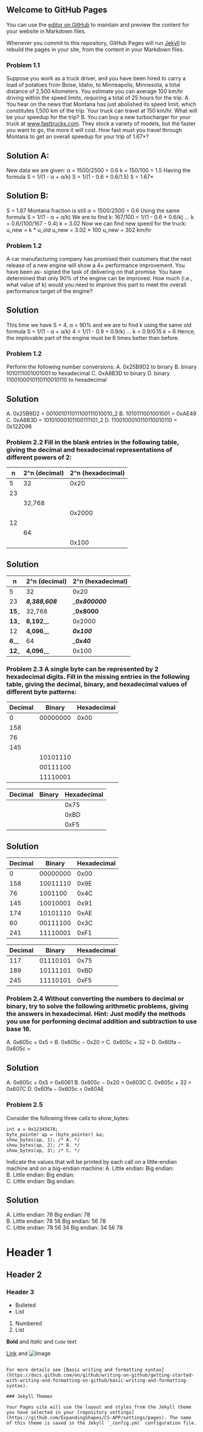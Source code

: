 ## Welcome to GitHub Pages

You can use the [editor on GitHub](https://github.com/ExpandingShapes/CS-APP/edit/gh-pages/index.md) to maintain and preview the content for your website in Markdown files.

Whenever you commit to this repository, GitHub Pages will run [Jekyll](https://jekyllrb.com/) to rebuild the pages in your site, from the content in your Markdown files.
### Problem 1.1
Suppose you work as a truck driver, and you have been hired to carry a load of
potatoes from Boise, Idaho, to Minneapolis, Minnesota, a total distance of 2,500
kilometers. You estimate you can average 100 km/hr driving within the speed
limits, requiring a total of 25 hours for the trip.
A. You hear on the news that Montana has just abolished its speed limit, which
constitutes 1,500 km of the trip. Your truck can travel at 150 km/hr. What
will be your speedup for the trip?
B. You can buy a new turbocharger for your truck at www.fasttrucks.com. They
stock a variety of models, but the faster you want to go, the more it will cost.
How fast must you travel through Montana to get an overall speedup for
your trip of 1.67×?

## Solution A:
New data we are given:
α = 1500/2500 = 0.6
k = 150/100 = 1.5
Having the formula
S = 1/(1 - α + α/k)
S = 1/(1 - 0.6 + 0.6/1.5)
S = 1.67×

## Solution B:
S = 1.67
Montana fraction is still 
α = 1500/2500 = 0.6
Using the same formula
S = 1/(1 - α + α/k)
We are to find k:
167/100 = 1/(1 - 0.6 + 0.6/k)
...
k = 0.6/(100/167 - 0.4)
k = 3.02
Now we can find new speed for the truck:
u_new = k * u_old
u_new = 3.02 * 100
u_new = 302 km/hr

### Problem 1.2
A car manufacturing company has promised their customers that the next release
of a new engine will show a 4× performance improvement. You have been as-
signed the task of delivering on that promise. You have determined that only 90%
of the engine can be improved. How much (i.e., what value of k) would you need
to improve this part to meet the overall performance target of the engine?

## Solution
This time we have S = 4, α = 90% and we are to find k using the same old formula
S = 1/(1 - α + α/k)
4 = 1/(1 - 0.9 + 0.9/k)
...
k = 0.9/0.15
k = 6
Hence, the implovable part of the engine must be 6 times better than before.

### Problem 1.2
Perform the following number conversions:
A. 0x25B9D2 to binary
B. binary 1010111001001001 to hexadecimal
C. 0xA8B3D to binary
D. binary 1100100010110110010110 to hexadecimal

## Solution
A. 0x25B9D2 = 001001011011100111010010_2
B. 1010111001001001 = 0xAE49
C. 0xA8B3D = 10101000101100111101_2
D. 1100100010110110010110 = 0x122D96

### Problem 2.2 Fill in the blank entries in the following table, giving the decimal and hexadecimal representations of different powers of 2:
|        n          |   2^n (decimal)   | 2^n (hexadecimal) |
| ----------------- | ----------------- | ----------------- |
|        5          |         32        |        0x20       |
|        23         |                   |                   |
|                   |      32,768       |                   |
|                   |                   |       0x2000      |
|        12         |                   |                   |
|                   |         64        |                   |
|                   |                   |       0x100       |

## Solution
|        n          |   2^n (decimal)   | 2^n (hexadecimal) |
| ----------------- | ----------------- | ----------------- |
|        5          |         32        |        0x20       |
|        23         |_____8,388,608_____|______0x800000_____|
|________15_________|      32,768       |_______0x8000______|
|________13_________|______8,192________|       0x2000      |
|        12         |______4,096________|_______0x100_______|
|________6__________|         64        |________0x40_______|
|________12_________|______4,096________|       0x100       |


### Problem 2.3 A single byte can be represented by 2 hexadecimal digits. Fill in the missing entries in the following table, giving the decimal, binary, and hexadecimal values of different byte patterns:
|        Decimal    |   Binary          |   Hexadecimal     |
| ----------------- | ----------------- | ----------------- |
|        0          |       00000000    |        0x00       |
|        158        |                   |                   |
|        76         |                   |                   |
|       145         |                   |                   |
|                   |         10101110  |                   |
|                   |         00111100  |                   |
|                   |      11110001     |                   |

|        Decimal    |   Binary          |   Hexadecimal     |
| ----------------- | ----------------- | ----------------- |
|                   |                   |        0x75       |
|                   |                   |        0xBD       |
|                   |                   |        0xF5       |

## Solution
|        Decimal    |   Binary          |   Hexadecimal     |
| ----------------- | ----------------- | ----------------- |
|        0          |      00000000     |        0x00       |
|        158        |      10011110     |        0x9E       |
|        76         |      1001100      |        0x4C       |
|       145         |  10010001         |        0x91       |
|       174         |         10101110  |        0xAE       |
|       60          |         00111100  |        0x3C       |
|       241         |      11110001     |        0xF1       |

|        Decimal    |   Binary          |   Hexadecimal     |
| ----------------- | ----------------- | ----------------- |
|        117        |     01110101      |        0x75       |
|        189        |     10111101      |        0xBD       |
|        245        |     11110101      |        0xF5       |


### Problem 2.4 Without converting the numbers to decimal or binary, try to solve the following arithmetic problems, giving the answers in hexadecimal. Hint: Just modify the methods you use for performing decimal addition and subtraction to use base 16.
A. 0x605c + 0x5 = 
B. 0x605c − 0x20 =
C. 0x605c + 32 =
D. 0x60fa − 0x605c =

## Solution
A. 0x605c + 0x5 = 0x6061
B. 0x605c − 0x20 = 0x603C
C. 0x605c + 32 = 0x607C
D. 0x60fa − 0x605c = 0x60AE

### Problem 2.5
Consider the following three calls to show_bytes:
 ```
int a = 0x12345678;
byte_pointer ap = (byte_pointer) &a;
show_bytes(ap, 1); /* A. */
show_bytes(ap, 2); /* B. */
show_bytes(ap, 3); /* C. */
```
Indicate the values that will be printed by each call on a little-endian machine and on a big-endian machine:
A. Little endian:          Big endian:         
B. Little endian:          Big endian:         
C. Little endian:          Big endian:         

## Solution
A. Little endian: 78       Big endian: 78         
B. Little endian: 78 56    Big endian: 56 78      
C. Little endian: 78 56 34 Big endian: 34 56 78

# Header 1
## Header 2
### Header 3

- Bulleted
- List

1. Numbered
2. List

**Bold** and _Italic_ and `Code` text

[Link](url) and ![Image](src)
```

For more details see [Basic writing and formatting syntax](https://docs.github.com/en/github/writing-on-github/getting-started-with-writing-and-formatting-on-github/basic-writing-and-formatting-syntax).

### Jekyll Themes

Your Pages site will use the layout and styles from the Jekyll theme you have selected in your [repository settings](https://github.com/ExpandingShapes/CS-APP/settings/pages). The name of this theme is saved in the Jekyll `_config.yml` configuration file.
